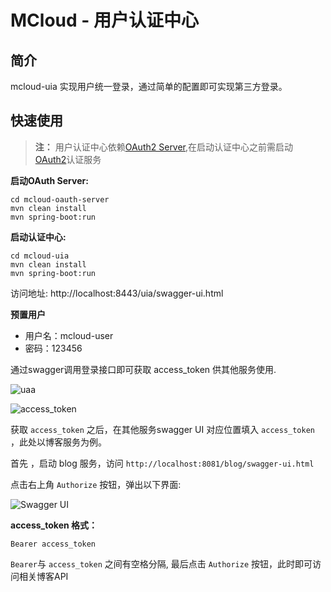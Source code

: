 # MCloud - 用户认证中心
## 简介

mcloud-uia 实现用户统一登录，通过简单的配置即可实现第三方登录。

## 快速使用

> **注：** 用户认证中心依赖[OAuth2 Server](https://github.com/heyuxian/mcloud/tree/master/mcloud-oauth-server),在启动认证中心之前需启动 [OAuth2](https://github.com/heyuxian/mcloud/tree/master/mcloud-oauth-server)认证服务

**启动OAuth Server:**

```
cd mcloud-oauth-server
mvn clean install
mvn spring-boot:run
```

**启动认证中心:**

```
cd mcloud-uia
mvn clean install
mvn spring-boot:run
```
访问地址: http://localhost:8443/uia/swagger-ui.html

**预置用户**

- 用户名：mcloud-user
- 密码：123456

通过swagger调用登录接口即可获取 access_token 供其他服务使用.

![uaa](https://user-images.githubusercontent.com/30259465/31441502-eed820b0-aec5-11e7-933c-2aa9f3d80e74.png)

![access_token](https://user-images.githubusercontent.com/30259465/31441536-0843a6b4-aec6-11e7-9af2-e89bc32f7fad.png)

获取 `access_token` 之后，在其他服务swagger UI 对应位置填入 `access_token `，此处以博客服务为例。

首先 ，启动 blog 服务，访问 `http://localhost:8081/blog/swagger-ui.html`

点击右上角 `Authorize` 按钮，弹出以下界面:

![Swagger UI](https://gitee.com/uploads/images/2017/1014/194854_560d472f_1483211.png "QQ截图20171014194457.png")

**access_token 格式：**

`Bearer access_token`

`Bearer`与 `access_token` 之间有空格分隔, 最后点击 `Authorize` 按钮，此时即可访问相关博客API